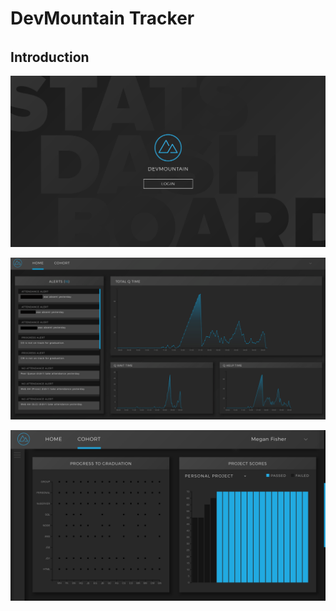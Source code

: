 # DevMountain Tracker

###### 

## Introduction




![loginpage](loginpage.png)


![homePage](homePage.png)


![cohortMiddle](/img/cohortMiddle.png)